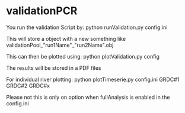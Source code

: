 # validationPCR

You run the validation Script by:
python runValidation.py config.ini

This will store a object with a new something like validationPool_"run1Name"_"run2Name".obj

This can then be plotted using:
python plotValidation.py config

The results will be stored in a PDF files

For individual river plotting:
python plotTimeserie.py config.ini GRDC#1 GRDC#2 GRDC#x

Please not this is only on option when fullAnalysis is enabled in the config.ini
